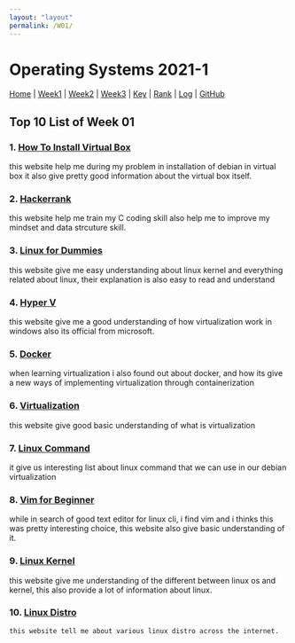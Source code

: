 ```yaml
---
layout: "layout"
permalink: /W01/
---
```


# Operating Systems 2021-1

[Home](index) |
[Week1](w01) |
[Week2](w02) |
[Week3](w03) |
[Key](TXT/mypubkey.txt) |
[Rank](TXT/myrank.txt) |
[Log](TXT/mylog.txt) |
[GitHub](https://github.com/nofamex/os211)

## Top 10 List of Week 01

### 1. [How To Install Virtual Box](https://shaadlife.com/install-debian-oracle-virtualbox/)<br>

this website help me during my problem in installation of debian in virtual box
it also give pretty good information about the virtual box itself.

### 2. [Hackerrank](https://www.hackerrank.com/)<br>

this website help me train my C coding skill also help me to improve my
mindset and data strcuture skill.

### 3. [Linux for Dummies](https://www.dummies.com/computers/operating-systems/linux/)<br>

this website give me easy understanding about linux kernel and everything related
about linux, their explanation is also easy to read and understand

### 4. [Hyper V](https://docs.microsoft.com/en-us/virtualization/hyper-v-on-windows/)<br>

this website give me a good understanding of how virtualization work in windows
also its official from microsoft.

### 5. [Docker](https://www.docker.com/)<br>

when learning virtualization i also found out about docker, and how its
give a new ways of implementing virtualization through containerization

### 6. [Virtualization](https://en.wikipedia.org/wiki/Virtualization)<br>

this website give good basic understanding of what is virtualization

### 7. [Linux Command](https://www.hostinger.com/tutorials/linux-commands)<br>

it give us interesting list about linux command that we can use in our debian
virtualization

### 8. [Vim for Beginner](https://www.linux.com/training-tutorials/vim-101-beginners-guide-vim/)<br>

while in search of good text editor for linux cli, i find vim and i thinks
this was pretty interesting choice, this website also give basic understanding of it.

### 9. [Linux Kernel](https://en.wikipedia.org/wiki/Linux_kernel)<br>

this website give me understanding of the different between linux os and kernel,
this also provide a lot of information about linux.

### 10. [Linux Distro](https://en.wikipedia.org/wiki/Linux_kernel)<br>

    this website tell me about various linux distro across the internet.
